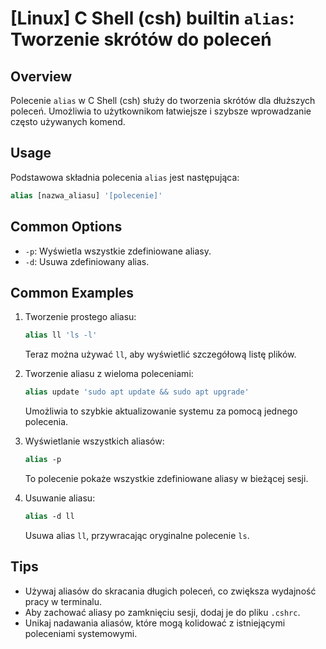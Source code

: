 # [Linux] C Shell (csh) builtin `alias`: Tworzenie skrótów do poleceń

## Overview
Polecenie `alias` w C Shell (csh) służy do tworzenia skrótów dla dłuższych poleceń. Umożliwia to użytkownikom łatwiejsze i szybsze wprowadzanie często używanych komend.

## Usage
Podstawowa składnia polecenia `alias` jest następująca:

```csh
alias [nazwa_aliasu] '[polecenie]'
```

## Common Options
- `-p`: Wyświetla wszystkie zdefiniowane aliasy.
- `-d`: Usuwa zdefiniowany alias.

## Common Examples
1. Tworzenie prostego aliasu:
   ```csh
   alias ll 'ls -l'
   ```
   Teraz można używać `ll`, aby wyświetlić szczegółową listę plików.

2. Tworzenie aliasu z wieloma poleceniami:
   ```csh
   alias update 'sudo apt update && sudo apt upgrade'
   ```
   Umożliwia to szybkie aktualizowanie systemu za pomocą jednego polecenia.

3. Wyświetlanie wszystkich aliasów:
   ```csh
   alias -p
   ```
   To polecenie pokaże wszystkie zdefiniowane aliasy w bieżącej sesji.

4. Usuwanie aliasu:
   ```csh
   alias -d ll
   ```
   Usuwa alias `ll`, przywracając oryginalne polecenie `ls`.

## Tips
- Używaj aliasów do skracania długich poleceń, co zwiększa wydajność pracy w terminalu.
- Aby zachować aliasy po zamknięciu sesji, dodaj je do pliku `.cshrc`.
- Unikaj nadawania aliasów, które mogą kolidować z istniejącymi poleceniami systemowymi.